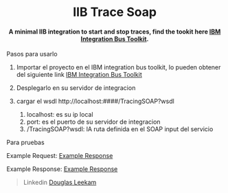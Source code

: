 <h1 align="center"> 
  <br>
  IIB Trace Soap
  <br>
</h1>

<h4 align="center">A minimal IIB integration to start and stop traces, find the tookit here <a href="https://www.ibm.com/support/pages/ibm-integration-bus-v100-fix-pack-100026" target="_blank">IBM Integration Bus Toolkit</a>.</h4>



Pasos para usarlo

1. Importar el proyecto en el IBM integration bus toolkit, lo pueden obtener del siguiente link
    [IBM Integration Bus Toolkit]([https://](https://www.ibm.com/support/pages/ibm-integration-bus-v100-fix-pack-100026#downloads))
   

2. Desplegarlo en su servidor de integracion 

3. cargar el wsdl http://localhost:####/TracingSOAP?wsdl
   1. localhost: es su ip local
   2. port: es el puerto de su servidor de integracion
   3. /TracingSOAP?wsdl: lA ruta definida en el SOAP input del servicio



Para pruebas

Example Request:
[Example Response](exampleRequest.xml)

Example Response:
[Example Response](exampleResponse.xml)


> Linkedin [Douglas Leekam](https://www.linkedin.com/in/douglas-leekam/)
